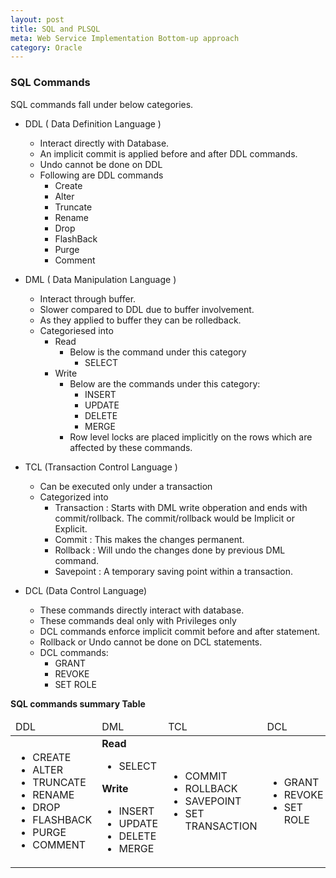 ```yaml
---
layout: post
title: SQL and PLSQL
meta: Web Service Implementation Bottom-up approach
category: Oracle
---
```


<div id="tableofcontents" class="col-md-6 pull-right">	
</div>

### SQL Commands

SQL commands fall under below categories.
* DDL ( Data Definition Language )
	* Interact directly with Database.
	* An implicit commit is applied before and after DDL commands.
	* Undo cannot be done on DDL
	* Following are DDL commands
		* Create
		* Alter
		* Truncate
		* Rename
		* Drop
		* FlashBack
		* Purge
		* Comment
		
* DML ( Data Manipulation Language )
	* Interact through buffer. 
	* Slower compared to DDL due to buffer involvement.
	* As they applied to buffer they can be rolledback.
	* Categoriesed into 
		* Read
			* Below is the command under this category
				* SELECT
		* Write
			* Below are the commands under this category:
				* INSERT
				* UPDATE
				* DELETE
				* MERGE
			* Row level locks are placed implicitly on the rows which are affected by these commands.
			
		
* TCL (Transaction Control Language )
	* Can be executed only under a transaction
	* Categorized into 
		* Transaction : Starts with DML write obperation and ends with commit/rollback.  The commit/rollback would be Implicit or Explicit.
		* Commit : This makes the changes permanent.
		* Rollback : Will undo the changes done by previous DML command.
		* Savepoint : A temporary saving point within a transaction.
* DCL (Data Control Language)
	* These commands directly interact with database.
	* These commands deal only with Privileges only
	* DCL commands enforce implicit commit before and after statement.
	* Rollback or Undo cannot be done on DCL statements.
	* DCL commands:
		* GRANT
		* REVOKE
		* SET ROLE

**SQL commands summary Table**

<div class="col-md-8">
	<table class="table table-striped table-bordered">
		<thead>
			<tr>	
				<td>DDL</td>
				<td>DML</td>
				<td>TCL</td>
				<td>DCL</td>
			</tr>
		</thead>
		<tbody>
			<tr>	
				<td>
					<UL>
						<LI>CREATE</LI>
						<LI>ALTER</LI>
						<LI>TRUNCATE</LI>
						<LI>RENAME</LI>
						<LI>DROP</LI>
						<LI>FLASHBACK</LI>
						<LI>PURGE</LI>
						<LI>COMMENT</LI>
					</UL>
				</td>
				<td>
					<b> Read </b><br/>
					<ul>
					<li>
					SELECT
					</li>
					</ul>
					<b> Write </b> 
					<ul>
						<li>INSERT</li>
						<li>UPDATE</li>
						<li>DELETE</li>
						<li>MERGE</li>
					</ul>
				</td>
				<td>
					<ul>
						<li>COMMIT</li>
						<li>ROLLBACK</li>
						<li>SAVEPOINT</li>
						<li>SET TRANSACTION
						</li></ul>
				</td>
				<td>
					<ul>
						<li>GRANT</li>
						<li>REVOKE</li>
						<li>SET ROLE</li>
					</ul>
				</td>
			</tr>
		</tbody>
	</table>
</div>